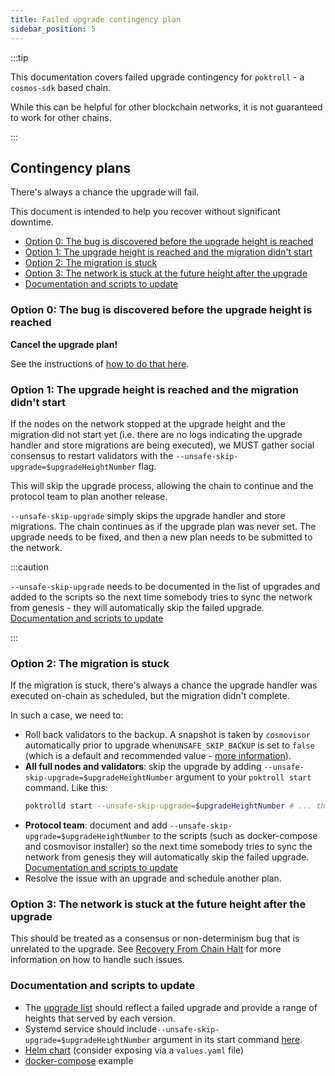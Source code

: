 ```yaml
---
title: Failed upgrade contingency plan
sidebar_position: 5
---
```


:::tip

This documentation covers failed upgrade contingency for `poktroll` - a `cosmos-sdk` based chain.

While this can be helpful for other blockchain networks, it is not guaranteed to work for other chains.

:::

## Contingency plans <!-- omit in toc -->

There's always a chance the upgrade will fail.

This document is intended to help you recover without significant downtime.

- [Option 0: The bug is discovered before the upgrade height is reached](#option-0-the-bug-is-discovered-before-the-upgrade-height-is-reached)
- [Option 1: The upgrade height is reached and the migration didn't start](#option-1-the-upgrade-height-is-reached-and-the-migration-didnt-start)
- [Option 2: The migration is stuck](#option-2-the-migration-is-stuck)
- [Option 3: The network is stuck at the future height after the upgrade](#option-3-the-network-is-stuck-at-the-future-height-after-the-upgrade)
- [Documentation and scripts to update](#documentation-and-scripts-to-update)

### Option 0: The bug is discovered before the upgrade height is reached

**Cancel the upgrade plan!**

See the instructions of [how to do that here](./upgrade_procedure.md#cancelling-the-upgrade-plan).

### Option 1: The upgrade height is reached and the migration didn't start

If the nodes on the network stopped at the upgrade height and the migration did not
start yet (i.e. there are no logs indicating the upgrade handler and store migrations are being executed),
we MUST gather social consensus to restart validators with the `--unsafe-skip-upgrade=$upgradeHeightNumber` flag.

This will skip the upgrade process, allowing the chain to continue and the protocol team to plan another release.

`--unsafe-skip-upgrade` simply skips the upgrade handler and store migrations.
The chain continues as if the upgrade plan was never set.
The upgrade needs to be fixed, and then a new plan needs to be submitted to the network.

:::caution

`--unsafe-skip-upgrade` needs to be documented in the list of upgrades and added to the scripts so the next time somebody tries to sync the network from genesis - they will automatically skip the failed upgrade. [Documentation and scripts to update](#documentation-and-scripts-to-update)

<!-- TODO_IMPROVE(@okdas): new cosmovisor UX can simplify this -->

:::

### Option 2: The migration is stuck

If the migration is stuck, there's always a chance the upgrade handler was executed on-chain as scheduled, but the migration didn't complete.

In such a case, we need to:

- Roll back validators to the backup. A snapshot is taken by `cosmovisor` automatically prior to upgrade when`UNSAFE_SKIP_BACKUP` is set to `false` (which is a default and recommended value -
  [more information](https://docs.cosmos.network/main/build/tooling/cosmovisor#command-line-arguments-and-environment-variables)).
- **All full nodes and validators**: skip the upgrade by adding `--unsafe-skip-upgrade=$upgradeHeightNumber`
  argument to your `poktroll start` command. Like this:
  ```bash
  poktrolld start --unsafe-skip-upgrade=$upgradeHeightNumber # ... the rest of the arguments
  ```
- **Protocol team**: document and add `--unsafe-skip-upgrade=$upgradeHeightNumber` to the scripts (such as docker-compose and cosmovisor installer) so the next time somebody
  tries to sync the network from genesis they will automatically skip the failed upgrade. [Documentation and scripts to update](#documentation-and-scripts-to-update)
- Resolve the issue with an upgrade and schedule another plan.

<!-- TODO_IMPROVE(@okdas): new cosmovisor UX can simplify this -->

### Option 3: The network is stuck at the future height after the upgrade

This should be treated as a consensus or non-determinism bug that is unrelated to the upgrade. See [Recovery From Chain Halt](../../develop/developer_guide/recovery_from_chain_halt.md) for more information on how to handle such issues.

### Documentation and scripts to update

- The [upgrade list](./upgrade_list.md) should reflect a failed upgrade and provide a range of heights that served by each version.
- Systemd service should include`--unsafe-skip-upgrade=$upgradeHeightNumber` argument in its start command [here](https://github.com/pokt-network/poktroll/blob/main/tools/installer/full-node.sh).
- [Helm chart](https://github.com/pokt-network/helm-charts/blob/main/charts/poktrolld/templates/StatefulSet.yaml) (consider exposing via a `values.yaml` file)
- [docker-compose](https://github.com/pokt-network/poktroll-docker-compose-example/tree/main/scripts) example 